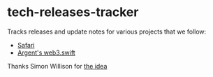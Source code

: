 # tech-releases-tracker

Tracks releases and update notes for various projects that we follow:

- [Safari](https://developer.apple.com/documentation/safari-release-notes)
- [Argent's web3.swift](https://github.com/argentlabs/web3.swift)

Thanks Simon Willison for [the idea](https://simonwillison.net/2020/Oct/9/git-scraping/)
